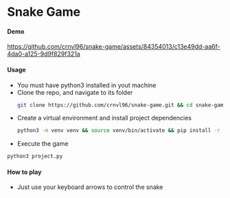 # Snake Game

#### Demo

https://github.com/crnvl96/snake-game/assets/84354013/c13e49dd-aa6f-4da0-a125-9d9f829f321a

#### Usage

- You must have python3 installed in yout machine
- Clone the repo, and navigate to its folder
  ```bash
  git clone https://github.com/crnvl96/snake-game.git && cd snake-game
  ```
- Create a virtual environment and install project dependencies
  ```bash
  python3 -m venv venv && source venv/bin/activate && pip install -r requirements.txt
  ```
- Execute the game
```bash
python3 project.py
```

#### How to play
- Just use your keyboard arrows to control the snake
